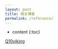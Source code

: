 ```yaml
---
layout: post
title: 相关博客
permalink: /reference/
---
```


* content
{:toc}



[Q10viking](http://q10viking.com)

